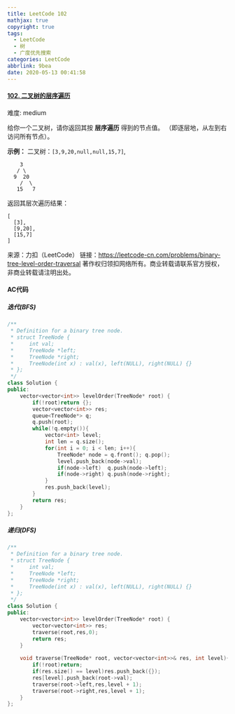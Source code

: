 ```yaml
---
title: LeetCode 102
mathjax: true
copyright: true
tags:
  - LeetCode
  - 树
  - 广度优先搜索
categories: LeetCode
abbrlink: 9bea
date: 2020-05-13 00:41:58
---
```


#### [102. 二叉树的层序遍历](https://leetcode-cn.com/problems/binary-tree-level-order-traversal/)

难度: medium

给你一个二叉树，请你返回其按 **层序遍历** 得到的节点值。 （即逐层地，从左到右访问所有节点）。

**示例：**
二叉树：`[3,9,20,null,null,15,7]`,

```
    3
   / \
  9  20
    /  \
   15   7
```

返回其层次遍历结果：

```
[
  [3],
  [9,20],
  [15,7]
]
```

<!--more-->

来源：力扣（LeetCode）
链接：https://leetcode-cn.com/problems/binary-tree-level-order-traversal
著作权归领扣网络所有。商业转载请联系官方授权，非商业转载请注明出处。

#### AC代码

##### 迭代(BFS)

```c++
/**
 * Definition for a binary tree node.
 * struct TreeNode {
 *     int val;
 *     TreeNode *left;
 *     TreeNode *right;
 *     TreeNode(int x) : val(x), left(NULL), right(NULL) {}
 * };
 */
class Solution {
public:
    vector<vector<int>> levelOrder(TreeNode* root) {
        if(!root)return {};
        vector<vector<int>> res;
        queue<TreeNode*> q;
        q.push(root);
        while(!q.empty()){
            vector<int> level;
            int len = q.size();
            for(int i = 0; i < len; i++){
                TreeNode* node = q.front(); q.pop();
                level.push_back(node->val);
                if(node->left)  q.push(node->left);
                if(node->right) q.push(node->right);
            }
            res.push_back(level);
        }
        return res;
    }
};
```

##### 递归(DFS)

```c++
/**
 * Definition for a binary tree node.
 * struct TreeNode {
 *     int val;
 *     TreeNode *left;
 *     TreeNode *right;
 *     TreeNode(int x) : val(x), left(NULL), right(NULL) {}
 * };
 */
class Solution {
public:
    vector<vector<int>> levelOrder(TreeNode* root) {
        vector<vector<int>> res;
        traverse(root,res,0);
        return res;
    }
    
    void traverse(TreeNode* root, vector<vector<int>>& res, int level){
        if(!root)return;
        if(res.size() == level)res.push_back({});
        res[level].push_back(root->val);
        traverse(root->left,res,level + 1);
        traverse(root->right,res,level + 1);
    }
};
```